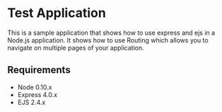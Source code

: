 # Test Application
This is a sample application that shows how to use express and ejs in a Node.js application. It shows how to use Routing which allows you to navigate on multiple pages of your application.

## Requirements

- Node 0.10.x
- Express 4.0.x
- EJS 2.4.x




